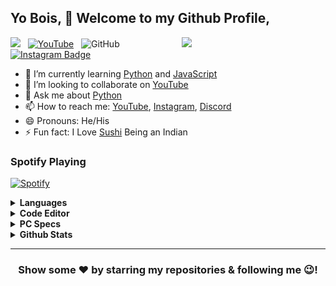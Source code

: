 ## Yo Bois, 🤘 Welcome to my Github Profile,

<img align='right' src="https://media.giphy.com/media/M9gbBd9nbDrOTu1Mqx/giphy.gif" width="230">

![](https://komarev.com/ghpvc/?username=Jonak-Adipta-Kalita&color=green)
&nbsp; [![YouTube](https://img.shields.io/badge/YouTube-Channel-%23E62117)](https://www.youtube.com/channel/UC6IPfVhkqfcfBZCko6Q9mnQ/)
&nbsp; ![GitHub](https://img.shields.io/github/followers/Jonak-Adipta-Kalita?label=Follow%20Me%21&style=social)
&nbsp; [![Instagram Badge](https://img.shields.io/badge/-Instagram-e4405f?style=flat-square&logo=Instagram&logoColor=white)](https://www.instagram.com/jonakadiptakalita_2596/?hl=en)

- 🌱 I’m currently learning [Python](https://www.python.org/) and [JavaScript](https://www.javascript.com/)
- 👯 I’m looking to collaborate on [YouTube](https://www.youtube.com/)
- 💬 Ask me about [Python](https://www.python.org/)
- 📫 How to reach me: [YouTube](https://www.youtube.com/channel/UC6IPfVhkqfcfBZCko6Q9mnQ/), [Instagram](https://www.instagram.com/jonakadiptakalita_2596/?hl=en), [Discord](https://discord.gg/txVed7)
- 😄 Pronouns: He/His
- ⚡ Fun fact: I Love [Sushi](https://en.wikipedia.org/wiki/Sushi) Being an Indian

### Spotify Playing 
[![Spotify](https://jonak-adipta-kalita-eight.vercel.app/api/spotify)](https://open.spotify.com/user/31cypdycu52u6rj3bsfcldmqrlji)

<details>
  <summary><b>Languages</b></summary>
  	<ul>
  	    <code><img height="25" src="https://raw.githubusercontent.com/github/explore/80688e429a7d4ef2fca1e82350fe8e3517d3494d/topics/python/python.png" alt="python"></code>
		<code><img height="25" src="https://raw.githubusercontent.com/github/explore/80688e429a7d4ef2fca1e82350fe8e3517d3494d/topics/html/html.png" alt="html"></code>
		<code><img height="25" src="https://raw.githubusercontent.com/github/explore/80688e429a7d4ef2fca1e82350fe8e3517d3494d/topics/css/css.png" alt="css"></code>
		<code><img height="25" src="https://raw.githubusercontent.com/github/explore/80688e429a7d4ef2fca1e82350fe8e3517d3494d/topics/javascript/javascript.png" alt="javascript"></code>
		<code><img height="25" src="https://raw.githubusercontent.com/github/explore/80688e429a7d4ef2fca1e82350fe8e3517d3494d/topics/terminal/terminal.png" alt="terminal"></code>
		<code><img height="25" src="https://raw.githubusercontent.com/github/explore/80688e429a7d4ef2fca1e82350fe8e3517d3494d/topics/sass/sass.png" alt="sass"></code>
	</ul>	
</details>

<details>
  <summary><b>Code Editor</b></summary>
  	<ul>
  	    <code><img height="25" src="https://raw.githubusercontent.com/github/explore/80688e429a7d4ef2fca1e82350fe8e3517d3494d/topics/visual-studio-code/visual-studio-code.png" alt="vscode"></code>
	</ul>	
</details>

<details>
  <summary><b>PC Specs</b></summary>
  	<ul>
		<li><b>PC: </b>Laptop</li>
		<li><b>OS: </b>Windows 10 Pro</li>
		<li><b>Processor: </b>Intel Core i3 5th Generation</li>
		<li><b>RAM: </b>4GB</li>
	</ul>	
</details>

<details>	
  <summary><b>Github Stats</b></summary>
  <br/>
  <img height="180em" src="https://github-readme-stats.vercel.app/api?username=Jonak-Adipta-Kalita&show_icons=true&hide_border=true" />
</details>

<hr/>

<div align="center">

### Show some ❤️ by starring my repositories & following me 😉!

</div>
